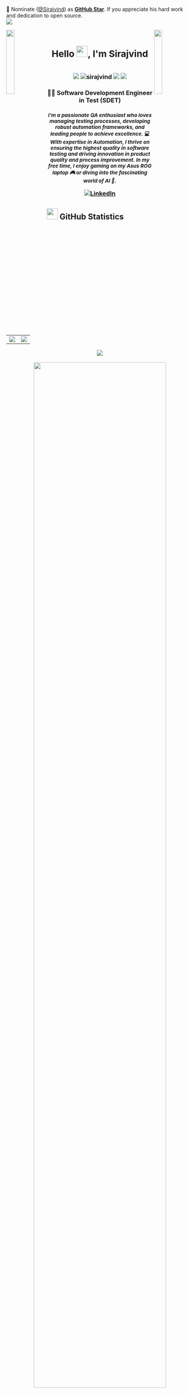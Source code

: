📢 Nominate ([@Sirajvind](https://github.com/sirajvind/)) as **[GitHub Star](https://stars.github.com/nominate)**. If you appreciate his hard work and dedication to open source.<br>
<img src="https://user-images.githubusercontent.com/73097560/115834477-dbab4500-a447-11eb-908a-139a6edaec5c.gif">

<img align="left" src="https://user-images.githubusercontent.com/65187002/144930161-2f783401-8d27-4fdf-a2f7-cc0ba32f1f1f.gif" width="21%" style="display:inline;">
<img align="right" src="https://user-images.githubusercontent.com/65187002/144930161-2f783401-8d27-4fdf-a2f7-cc0ba32f1f1f.gif" width="21%" style="display:inline;">

<h3>
  <div id="user-content-toc">
  <ul align="center">
    <summary><h2 style="display: inline-block">Hello <img src="https://media.giphy.com/media/hvRJCLFzcasrR4ia7z/giphy.gif" width="30px">, I'm Sirajvind</h2></summary>
  </ul>
  </div>
  <div>
    <p align="center"> 
    <img src="https://visitor-badge.laobi.icu/badge?page_id=sirajvind.repoName" />
    <img src="https://komarev.com/ghpvc/?username=sirajvind&label=Profile%20views&color=0e75b6&style=flat" alt="sirajvind" />
    <img src="https://img.shields.io/github/followers/sirajvind?style=social" />
    <img src="https://img.shields.io/github/stars/sirajvind?style=social" />
    </p>
    <h4 align="center">
  🕵️‍♂️ Software Development Engineer in Test (SDET) 
    </h4>
    <p align="center">
    <i><small>I'm a passionate QA enthusiast who loves managing testing processes, developing robust automation frameworks, and leading people to achieve excellence. 💻 With expertise in Automation, I thrive on ensuring the highest quality in software testing and driving innovation in product quality and process improvement. In my free time, I enjoy gaming on my Asus ROG laptop 🎮 or diving into the fascinating world of AI 🦾.</small></i>
    </p> 
    <p align="center">
    <a href="https://www.linkedin.com/in/sirajvindsuriya" target="_blank">
        <img src="https://img.shields.io/badge/-LinkedIn-%230077B5?style=for-the-badge&logo=linkedin&logoColor=white" alt="LinkedIn">
    </a>
    </P>
  </div>
</h3>

## <img src="https://i.giphy.com/media/v1.Y2lkPTc5MGI3NjExb2xxMGFuZmxlYTJ6MXhkb3ByYjRranpobjE4eW95M3locmdseWVxZSZlcD12MV9pbnRlcm5hbF9naWZfYnlfaWQmY3Q9cw/LOFVz5P9zEugxUxnVV/giphy.gif" width="30px" /> GitHub Statistics

<table align="center">
<tr border="none">
<td width="50%" align="center">
  <img  align="center"  src="https://github-readme-stats.vercel.app/api?username=sirajvind&theme=radical&show_icons=true&hide_border=true&count_private=true" />
</td>
<td width="50%" align="center">
  <img  align="center"  src="https://github-readme-stats.vercel.app/api/top-langs/?username=sirajvind&theme=radical&show_icons=true&hide_border=true&layout=compact&show_icons=true&no-bg=true&no-frame=true" />
</td>
</tr>
</table>
<div align="center">
  <a>
    <img align="center" src="https://github-profile-summary-cards.vercel.app/api/cards/profile-details?username=sirajvind&theme=radical&hide_border=true" />
  </a>
</div><br>
<div align=center>
  <a>
    <img align="center" width=84% src="https://github-trophies.vercel.app/?username=sirajvind&theme=radical&no-frame=true&no-bg=true&margin-w=4" />
  </a>
</div>
</p>

## <img src="https://i.giphy.com/media/v1.Y2lkPTc5MGI3NjExeTFqZjcxYnNpYWx2MzZxMnU5anZwZnhiYzV1eGRwNjJqZ2V2OGRveiZlcD12MV9pbnRlcm5hbF9naWZfYnlfaWQmY3Q9cw/QssGEmpkyEOhBCb7e1/giphy.gif" width="30px" /> Technologies Stacks

<p align="center">
  <a>
    <img src="https://go-skill-icons.vercel.app/api/icons?i=javascript,html,css,typescript,python,java,markdown,bash,git,github,gitlab,bitbucket,chatgpt,gemini,githubcopilot,microsoftcopilot,discord,docker,elasticsearch,firebase,gcp,aws,gherkin,grafana,insomnia,jest,mocha,jira,kibana,lighthouse,miro,mongodb,mysql,postgresql,nodejs,notion,npm,playwright,cypress,selenium,postman,powershell,puppeteer,sentry,slack,storybook,swagger,teams,figma,vscode,&titles=true&theme=dark&perline=10" />
  </a>
</p>

<p align="center">
<a href="https://www.buymeacoffee.com/sirajvind"><img src="https://img.buymeacoffee.com/button-api/?text=Buy me a coffee&emoji=&slug=sirajvind&button_colour=FFDD00&font_colour=000000&font_family=Cookie&outline_colour=000000&coffee_colour=ffffff" /></a>
</p>

![footer](https://user-images.githubusercontent.com/59575502/127335603-f2ca1bc8-1fdc-4bd6-8dd6-66358fb089a4.png)
